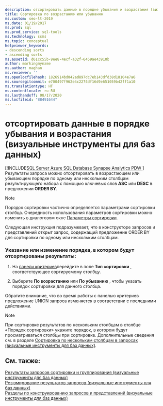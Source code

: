 ```yaml
---
description: отсортировать данные в порядке убывания и возрастания (визуальные инструменты для баз данных)
title: Сортировка по возрастанию или убыванию
ms.custom: seo-lt-2019
ms.date: 01/19/2017
ms.prod: sql
ms.prod_service: sql-tools
ms.technology: ssms
ms.topic: conceptual
helpviewer_keywords:
- descending sorts
- ascending sorts
ms.assetid: d61cc55b-9ee8-4ecf-a32f-6459ae43910b
author: markingmyname
ms.author: maghan
ms.reviewer: ''
ms.openlocfilehash: 1826914bd042ad897dc7eb143dfd38d18104e7a6
ms.sourcegitcommit: e700497f962e4c2274df16d9e651059b42ff1a10
ms.translationtype: HT
ms.contentlocale: ru-RU
ms.lasthandoff: 08/17/2020
ms.locfileid: "88491644"
---
```

# <a name="sort-in-ascending-or-descending-order-visual-database-tools"></a>отсортировать данные в порядке убывания и возрастания (визуальные инструменты для баз данных)
[!INCLUDE[SQL Server Azure SQL Database Synapse Analytics PDW ](../../includes/applies-to-version/sql-asdb-asdbmi-asa-pdw.md)]
 Результаты запроса можно отсортировать в возрастающем или убывающем порядке по одному или нескольким столбцам результирующего набора с помощью ключевых слов **ASC** или **DESC** в предложении **ORDER BY**.  
  
> [!NOTE]  
> Порядок сортировки частично определяется параметрами сортировки столбца. Очередность использования параметров сортировки можно изменить в диалоговом окне [Параметры сортировки](../../ssms/visual-db-tools/collation-dialog-box-visual-database-tools.md).  
  
Следующая инструкция подразумевает, что в конструкторе запросов и представлений открыт запрос, содержащий предложение ORDER BY для сортировки по одному или нескольким столбцам.  
  
### <a name="to-specify-or-change-the-order-in-which-results-are-sorted"></a>Указание или изменение порядка, в котором будут отсортированы результаты:  
  
1.  На [панели критериев](../../ssms/visual-db-tools/criteria-pane-visual-database-tools.md)перейдите в поле **Тип сортировки** , соответствующее сортируемому столбцу.  
  
2.  Выберите **По возрастанию** или **По убыванию** , чтобы указать порядок сортировки для данного столбца.  
  
Обратите внимание, что во время работы с панелью критериев предложение UNION запроса изменяется в соответствии с последними действиями.  
  
> [!NOTE]  
> При сортировке результатов по нескольким столбцам в столбце «Порядок сортировки» укажите порядок, в котором будут просматриваться столбцы при сортировке. Дополнительные сведения см. в разделе [Сортировка по нескольким столбцам в запросах (визуальные инструменты для баз данных)](../../ssms/visual-db-tools/sort-multiple-columns-in-queries-visual-database-tools.md).  
  
## <a name="see-also"></a>См. также:  
[Результаты запросов сортировки и группирования (визуальные инструменты для баз данных)](../../ssms/visual-db-tools/sort-and-group-query-results-visual-database-tools.md)  
[Резюмирование результатов запросов (визуальные инструменты для баз данных)](../../ssms/visual-db-tools/summarize-query-results-visual-database-tools.md)  
[Разделы по конструированию запросов и представлений (визуальные инструменты для баз данных)](../../ssms/visual-db-tools/design-queries-and-views-how-to-topics-visual-database-tools.md)  
  
